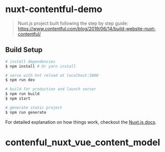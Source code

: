# nuxt-contentful-demo

> Nuxt.js project built following the step by step guide: https://www.contentful.com/blog/2019/06/14/build-website-nuxt-contentful/

## Build Setup

``` bash
# install dependencies
$ npm install # Or yarn install

# serve with hot reload at localhost:3000
$ npm run dev

# build for production and launch server
$ npm run build
$ npm start

# generate static project
$ npm run generate
```

For detailed explanation on how things work, checkout the [Nuxt.js docs](https://github.com/nuxt/nuxt.js).
# contenful_nuxt_vue_content_model

